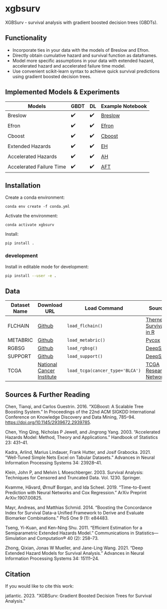 # xgbsurv
XGBSurv - survival analysis with gradient boosted decision trees (GBDTs).

## Functionality

- Incorporate ties in your data with the models of Breslow and Efron.
- Directly obtain cumulative hazard and survival function as dataframes.
- Model more specific assumptions in your data with extended hazard, accelerated hazard and accelerated failure time model.
- Use convenient scikit-learn syntax to achieve quick survival predictions using gradient boosted decision trees.

## Implemented Models & Experiments

| Models                    | GBDT | DL   | Example Notebook   |
|---------------------------|------|------|--------------------|
| Breslow                   | ✔️    | ✔️    |[Breslow](https://github.com/jatlantic/xgbsurv/blob/main/examples/xgbsurv_breslow.ipynb)|
| Efron                     | ✔️    | ✔️    |[Efron](https://github.com/jatlantic/xgbsurv/blob/main/examples/xgbsurv_efron.ipynb)|
| Cboost                    | ✔️    | ✔️    |[Cboost](https://github.com/jatlantic/xgbsurv/blob/main/examples/xgbsurv_cboost.ipynb)|
| Extended Hazards          | ✔️    | ✔️    |[EH](https://github.com/jatlantic/xgbsurv/blob/main/examples/xgbsurv_eh.ipynb)|
| Accelerated Hazards       | ✔️    | ✔️    |[AH](https://github.com/jatlantic/xgbsurv/blob/main/examples/xgbsurv_ah.ipynb)|
| Accelerated Failure Time  | ✔️    | ✔️    |[AFT](https://github.com/jatlantic/xgbsurv/blob/main/examples/xgbsurv_aft.ipynb)|


## Installation

Create a conda environment:

```console
conda env create -f conda.yml
```

Activate the environment:

```console
conda activate xgbsurv
```

Install:

```console
pip install .
```

### development

Install in editable mode for development:

```sh
pip install --user -e .
```

## Data

| Dataset Name | Download URL | Load Command | Source |
|--------------|--------------|--------------|--------|
| FLCHAIN      | [Github](https://vincentarelbundock.github.io/Rdatasets/csv/survival/flchain.csv) | `load_flchain()` | [Therneau Survival in R](https://cran.r-project.org/web/packages/survival/index.html) |
| METABRIC     | [Github](https://vincentarelbundock.github.io/Rdatasets/csv/survival/flchain.csv) | `load_metabric()` | [Pycox](https://github.com/havakv/pycox) |
| RGBSG        | [Github](https://github.com/jaredleekatzman/DeepSurv/tree/master/experiments/data/gbsg) | `load_rgbsg()` | [DeepSurv](https://github.com/jaredleekatzman/DeepSurv) |
| SUPPORT      | [Github](https://github.com/jaredleekatzman/DeepSurv/tree/master/experiments/data/support) | `load_support()` | [DeepSurv](https://github.com/jaredleekatzman/DeepSurv) |
| TCGA         | [National Cancer Institute](https://portal.gdc.cancer.gov/) | `load_tcga(cancer_type='BLCA')` | [TCGA Research Network](https://portal.gdc.cancer.gov/)  |

## Sources & Further Reading

Chen, Tianqi, and Carlos Guestrin. 2016. “XGBoost: A Scalable Tree Boosting System.” In Proceedings of the 22nd ACM SIGKDD International Conference on Knowledge Discovery and Data Mining, 785–94. https://doi.org/10.1145/2939672.2939785.

Chen, Ying Qing, Nicholas P Jewell, and Jingrong Yang. 2003. “Accelerated Hazards Model: Method, Theory and Applications.” Handbook of Statistics 23: 431–41.

Kadra, Arlind, Marius Lindauer, Frank Hutter, and Josif Grabocka. 2021. “Well-Tuned Simple Nets Excel on Tabular Datasets.” Advances in Neural Information Processing Systems 34: 23928–41.

Klein, John P, and Melvin L Moeschberger. 2003. Survival Analysis: Techniques for Censored and Truncated Data. Vol. 1230. Springer.

Kvamme, Håvard, Ørnulf Borgan, and Ida Scheel. 2019. “Time-to-Event Prediction with Neural Networks and Cox Regression.” ArXiv Preprint ArXiv:1907.00825.

Mayr, Andreas, and Matthias Schmid. 2014. “Boosting the Concordance Index for Survival Data–a Unified Framework to Derive and Evaluate Biomarker Combinations.” PloS One 9 (1): e84483.

Tseng, Yi-Kuan, and Ken-Ning Shu. 2011. “Efficient Estimation for a Semiparametric Extended Hazards Model.” Communications in Statistics—Simulation and Computation® 40 (2): 258–73.

Zhong, Qixian, Jonas W Mueller, and Jane-Ling Wang. 2021. “Deep Extended Hazard Models for Survival Analysis.” Advances in Neural Information Processing Systems 34: 15111–24.

## Citation

If you would like to cite this work:

jatlantic. 2023. "XGBSurv: Gradient Boosted Decision Trees for Survival Analysis."







